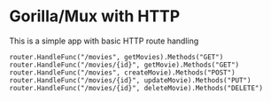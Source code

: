 # Gorilla/Mux with HTTP

This is a simple app with basic HTTP route handling


```
router.HandleFunc("/movies", getMovies).Methods("GET")
router.HandleFunc("/movies/{id}", getMovie).Methods("GET")
router.HandleFunc("/movies", createMovie).Methods("POST")
router.HandleFunc("/movies/{id}", updateMovie).Methods("PUT")
router.HandleFunc("/movies/{id}", deleteMovie).Methods("DELETE")
```